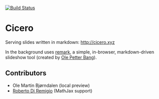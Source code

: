 [![Build Status](https://travis-ci.org/bast/cicero.svg?branch=master)](https://travis-ci.org/bast/cicero/builds)


# Cicero

Serving slides written in markdown: http://cicero.xyz

In the background uses [remark](https://github.com/gnab/remark),
a simple, in-browser, markdown-driven slideshow tool
(created by [Ole Petter Bang](https://github.com/gnab)).


## Contributors

- Ole Martin Bjørndalen (local preview)
- [Roberto Di Remigio](https://github.com/robertodr) (MathJax support)
